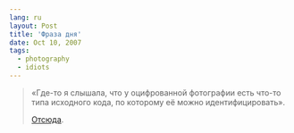 ```yaml
---
lang: ru
layout: Post
title: 'Фраза дня'
date: Oct 10, 2007
tags:
  - photography
  - idiots
---
```


> «Где-то я слышала, что у оцифрованной фотографии есть что-то типа исходного кода, по которому её можно идентифицировать».
>
> [Отсюда](http://d-konstantinov.livejournal.com/321622.html?thread=7685462#t7685462).
